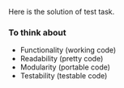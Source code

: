 Here is the solution of test task.
### To think about
- Functionality (working code)
- Readability (pretty code)
- Modularity (portable code)
- Testability (testable code)
